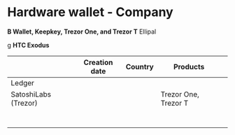 # Hardware wallet - Company

**B Wallet, Keepkey, Trezor One, and Trezor T**  Ellipal

g **HTC Exodus**

|                      | Creation date | Country | Products             |      |
| -------------------- | ------------- | ------- | -------------------- | ---- |
| Ledger               |               |         |                      |      |
| SatoshiLabs (Trezor) |               |         | Trezor One, Trezor T |      |
|                      |               |         |                      |      |
|                      |               |         |                      |      |
|                      |               |         |                      |      |
|                      |               |         |                      |      |
|                      |               |         |                      |      |
|                      |               |         |                      |      |
|                      |               |         |                      |      |


